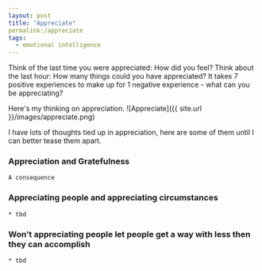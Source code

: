 ```yaml
---
layout: post
title: "Appreciate"
permalink:/appreciate
tags:
  - emotional intelligence
---
```


Think of the last time you were appreciated: How did you feel? Think about the last hour: How many things could you have appreciated? It takes 7 positive experiences to make up for 1 negative experience - what can you be appreciating?

Here's my thinking on appreciation.
![Appreciate]({{ site.url }}/images/appreciate.png)

I have lots of thoughts tied up in appreciation, here are some of them until I can better tease them apart.

### Appreciation and Gratefulness

    A consequence

### Appreciating people and appreciating circumstances

    * tbd

### Won't appreciating people let people get a way with less then they can accomplish

    * tbd

